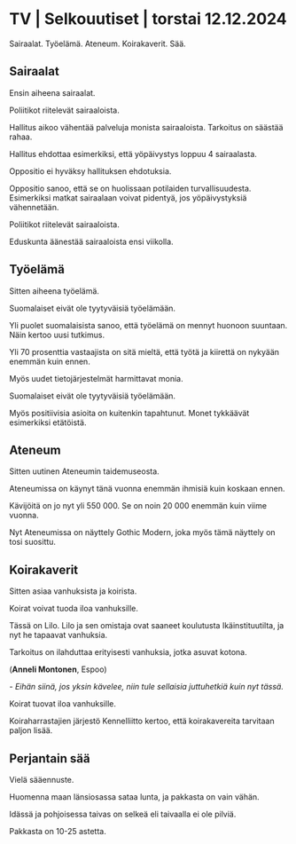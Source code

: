 # TV \| Selkouutiset \| torstai 12.12.2024

Sairaalat. Työelämä. Ateneum. Koirakaverit. Sää.

## Sairaalat

Ensin aiheena sairaalat.

Poliitikot riitelevät sairaaloista.

Hallitus aikoo vähentää palveluja monista sairaaloista. Tarkoitus on säästää rahaa.

Hallitus ehdottaa esimerkiksi, että yöpäivystys loppuu 4 sairaalasta.

Oppositio ei hyväksy hallituksen ehdotuksia.

Oppositio sanoo, että se on huolissaan potilaiden turvallisuudesta. Esimerkiksi matkat sairaalaan voivat pidentyä, jos yöpäivystyksiä vähennetään.

Poliitikot riitelevät sairaaloista.

Eduskunta äänestää sairaaloista ensi viikolla.

## Työelämä

Sitten aiheena työelämä.

Suomalaiset eivät ole tyytyväisiä työelämään.

Yli puolet suomalaisista sanoo, että työelämä on mennyt huonoon suuntaan. Näin kertoo uusi tutkimus.

Yli 70 prosenttia vastaajista on sitä mieltä, että työtä ja kiirettä on nykyään enemmän kuin ennen.

Myös uudet tietojärjestelmät harmittavat monia.

Suomalaiset eivät ole tyytyväisiä työelämään.

Myös positiivisia asioita on kuitenkin tapahtunut. Monet tykkäävät esimerkiksi etätöistä.

## Ateneum

Sitten uutinen Ateneumin taidemuseosta.

Ateneumissa on käynyt tänä vuonna enemmän ihmisiä kuin koskaan ennen.

Kävijöitä on jo nyt yli 550 000. Se on noin 20 000 enemmän kuin viime vuonna.

Nyt Ateneumissa on näyttely Gothic Modern, joka myös tämä näyttely on tosi suosittu.

## Koirakaverit

Sitten asiaa vanhuksista ja koirista.

Koirat voivat tuoda iloa vanhuksille.

Tässä on Lilo. Lilo ja sen omistaja ovat saaneet koulutusta Ikäinstituutilta, ja nyt he tapaavat vanhuksia.

Tarkoitus on ilahduttaa erityisesti vanhuksia, jotka asuvat kotona.

(**Anneli Montonen**, Espoo)

*- Eihän siinä, jos yksin kävelee, niin tule sellaisia juttuhetkiä kuin nyt tässä.*

Koirat tuovat iloa vanhuksille.

Koiraharrastajien järjestö Kennelliitto kertoo, että koirakavereita tarvitaan paljon lisää.

## Perjantain sää

Vielä sääennuste.

Huomenna maan länsiosassa sataa lunta, ja pakkasta on vain vähän.

Idässä ja pohjoisessa taivas on selkeä eli taivaalla ei ole pilviä.

Pakkasta on 10-25 astetta.

